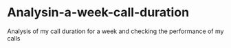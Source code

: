 # Analysin-a-week-call-duration
Analysis of my call duration for a week and checking the performance of my calls
